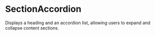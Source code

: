 # SectionAccordion

Displays a heading and an accordion list, allowing users to expand and collapse content sections.